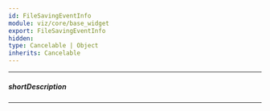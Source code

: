```yaml
---
id: FileSavingEventInfo
module: viz/core/base_widget
export: FileSavingEventInfo
hidden: 
type: Cancelable | Object
inherits: Cancelable
---
```

---
##### shortDescription
<!-- Description goes here -->

---
<!-- Description goes here -->